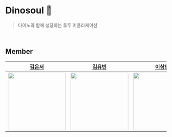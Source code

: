 # Dinosoul 🦖
>  다이노와 함께 성장하는 투두 어플리케이션 
<br>

<!-- 
## Tech Stack


## Project Architecture

## DB 


## Commit/PR Convention


## Branch Strategy

## API
[👉 CLICK HERE](https://kyukong.notion.site/API-c879f4354fbf4ccb9dc8cf140367838e?pvs=4)
<br>
<br>  -->

## Member
| [김은서](https://github.com/kimeunseo58) | [김유빈](https://github.com/kyukong) |[이상민](https://github.com/sangminee) | [최정윤](https://github.com/jeong-yooon) |
|:---:|:---:|:---:|:---:|
|<img src="https://github.com/kimeunseo58.png" width="180" height="180" >|<img src="https://github.com/kyukong.png" width="180" height="180" >| <img src="https://github.com/sangminee.png" width="180" height="180"> | <img src="https://github.com/jeong-yooon.png" width="180" height="180" >|
